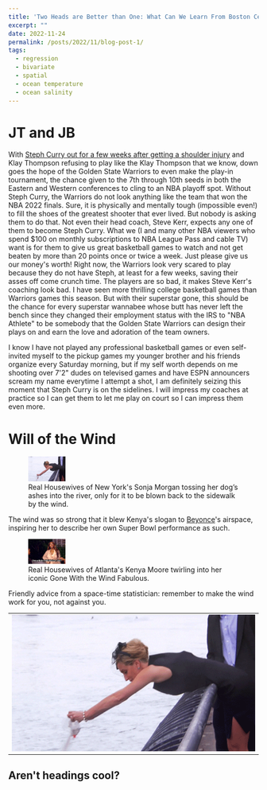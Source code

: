```yaml
---
title: 'Two Heads are Better than One: What Can We Learn From Boston Celtics, the Dallas Mavericks, and Bivariate Spatial Statistics'
excerpt: "" 
date: 2022-11-24
permalink: /posts/2022/11/blog-post-1/
tags:
  - regression
  - bivariate
  - spatial
  - ocean temperature
  - ocean salinity
---
```


JT and JB
======

With <a href="https://www.nba.com/news/stephen-curry-exits-warriors-pacers-game-shoulder-injury" rel="noopener" target="_blank" >Steph Curry out for a few weeks after getting a shoulder injury</a> and Klay Thompson refusing to play like the Klay Thompson that we know, down goes the hope of the Golden State Warriors to even make the play-in tournament, the chance given to the 7th through 10th seeds in both the Eastern and Western conferences to cling to an NBA playoff spot. Without Steph Curry, the Warriors do not look anything like the team that won the NBA 2022 finals. Sure, it is physically and mentally tough (impossible even!) to fill the shoes of the greatest shooter that ever lived. But nobody is asking them to do that. Not even their head coach, Steve Kerr, expects any one of them to become Steph Curry. What we (I and many other NBA viewers who spend $100 on monthly subscriptions to NBA League Pass and cable TV) want is for them to give us great basketball games to watch and not get beaten by more than 20 points once or twice a week. Just please give us our money's worth! Right now, the Warriors look very scared to play because they do not have Steph, at least for a few weeks, saving their asses off come crunch time. The players are so bad, it makes Steve Kerr's coaching look bad. I have seen more thrilling college basketball games than Warriors games this season. But with their superstar gone, this should be the chance for every superstar wannabee whose butt has never left the bench since they changed their employment status with the IRS to "NBA Athlete" to be somebody that the Golden State Warriors can design their plays on and earn the love and adoration of the team owners.

I know I have not played any professional basketball games or even self-invited myself to the pickup games my younger brother and his friends organize every Saturday morning, but if my self worth depends on me shooting over 7'2" dudes on televised games and have ESPN announcers scream my name everytime I attempt a shot, I am definitely seizing this moment that Steph Curry is on the sidelines. I will impress my coaches at practice so I can get them to let me play on court so I can impress them even more.

Will of the Wind
======
<figure>
    <img src="/images/sonja_morgan.gif" width="75px" height="50px">
    <figcaption>Real Housewives of New York's Sonja Morgan tossing her dog’s ashes into the river, only for it to be blown back to the sidewalk by the wind.</figcaption>
</figure>

The wind was so strong that it blew Kenya's slogan to <a href="[https://www.youtube.com/watch?v=kxu4K2mC4uA](https://www.youtube.com/watch?v=kxu4K2mC4uA)" rel="noopener" target="_blank" >Beyonce</a>'s airspace, inspiring her to describe her own Super Bowl performance as such.

<figure>
    <img src="/images/kenya_moore.gif" width="75px" height="50px">
    <figcaption>Real Housewives of Atlanta's Kenya Moore twirling into her iconic Gone With the Wind Fabulous.</figcaption>
</figure>

Friendly advice from a space-time statistician: remember to make the wind work for you, not against you.

<table width=1000 style="border:none; border-collapse:collapse; cellspacing:0; cellpadding:0" >
        <tr>
            <td style="border:none" rowspan=2>
                <img src="/images/sonja_morgan.gif" />
            </td>
        </tr>
    </table>


Aren't headings cool?
------

